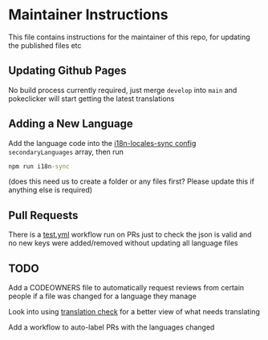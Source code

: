 # Maintainer Instructions

This file contains instructions for the maintainer of this repo, for updating the published files etc

## Updating Github Pages
No build process currently required, just merge `develop` into `main` and pokeclicker will start getting the latest translations

## Adding a New Language
Add the language code into the [i18n-locales-sync config](/config/localesSync.config.js) `secondaryLanguages` array, then run
```cmd
npm run i18n-sync
```
(does this need us to create a folder or any files first? Please update this if anything else is required)

## Pull Requests
There is a [test.yml](.github/workflows/test.yml) workflow run on PRs just to check the json is valid and no new keys were added/removed without updating all language files


## TODO
Add a CODEOWNERS file to automatically request reviews from certain people if a file was changed for a language they manage

Look into using [translation check](https://github.com/locize/translation-check) for a better view of what needs translating

Add a workflow to auto-label PRs with the languages changed
